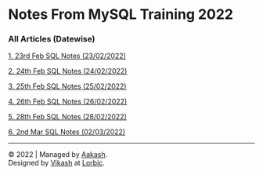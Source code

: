 # Notes From MySQL Training 2022


### All Articles (Datewise)

[1. 23rd Feb SQL Notes (23/02/2022)](./23-02-2022)  

[2. 24th Feb SQL Notes (24/02/2022)](./24-02-2022)  

[3. 25th Feb SQL Notes (25/02/2022)](./25-02-2022)  

[4. 26th Feb SQL Notes (26/02/2022)](./26-02-2022)  

[5. 28th Feb SQL Notes (28/02/2022)](./28-02-2022)  

[6. 2nd Mar SQL Notes (02/03/2022)](./02-03-2022)   
  
 
  
  


---  
&copy; 2022 | Managed by [Aakash](https://github.com/ak4shp).  
Designed by [Vikash](https://github.com/vk4s) at [Lorbic](https://www.lorbic.com).

